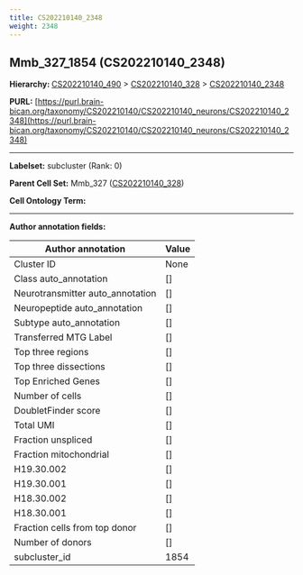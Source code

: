 ```yaml
---
title: CS202210140_2348
weight: 2348
---
```

## Mmb_327_1854 (CS202210140_2348)
<b>Hierarchy: </b>
[CS202210140_490](../CS202210140_490) >
[CS202210140_328](../CS202210140_328) >
[CS202210140_2348](../CS202210140_2348)

**PURL:** [https://purl.brain-bican.org/taxonomy/CS202210140/CS202210140_neurons/CS202210140_2348](https://purl.brain-bican.org/taxonomy/CS202210140/CS202210140_neurons/CS202210140_2348)

---


**Labelset:** subcluster (Rank: 0)

**Parent Cell Set:** Mmb_327 ([CS202210140_328](../CS202210140_328))



**Cell Ontology Term:** 

[MARKER GENES.]: #


---

[TRANSFERRED ANNOTATIONS.]: #


[AUTHOR ANNOTATION FIELDS.]: #


**Author annotation fields:**

| Author annotation | Value |
|-------------------|-------|
|Cluster ID|None|
|Class auto_annotation|[]|
|Neurotransmitter auto_annotation|[]|
|Neuropeptide auto_annotation|[]|
|Subtype auto_annotation|[]|
|Transferred MTG Label|[]|
|Top three regions|[]|
|Top three dissections|[]|
|Top Enriched Genes|[]|
|Number of cells|[]|
|DoubletFinder score|[]|
|Total UMI|[]|
|Fraction unspliced|[]|
|Fraction mitochondrial|[]|
|H19.30.002|[]|
|H19.30.001|[]|
|H18.30.002|[]|
|H18.30.001|[]|
|Fraction cells from top donor|[]|
|Number of donors|[]|
|subcluster_id|1854|
